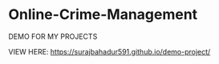 # Online-Crime-Management

DEMO FOR MY PROJECTS

VIEW HERE: https://surajbahadur591.github.io/demo-project/
